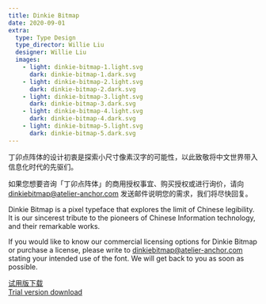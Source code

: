 ```yaml
---
title: Dinkie Bitmap
date: 2020-09-01
extra:
  type: Type Design
  type_director: Willie Liu
  designer: Willie Liu
  images:
    - light: dinkie-bitmap-1.light.svg
      dark: dinkie-bitmap-1.dark.svg
    - light: dinkie-bitmap-2.light.svg
      dark: dinkie-bitmap-2.dark.svg
    - light: dinkie-bitmap-3.light.svg
      dark: dinkie-bitmap-3.dark.svg
    - light: dinkie-bitmap-4.light.svg
      dark: dinkie-bitmap-4.dark.svg
    - light: dinkie-bitmap-5.light.svg
      dark: dinkie-bitmap-5.dark.svg
---
```


丁卯点阵体的设计初衷是探索小尺寸像素汉字的可能性，以此致敬将中文世界带入信息化时代的先驱们。

如果您想要咨询「丁卯点阵体」的商用授权事宜、购买授权或进行询价，请向 [dinkie<wbr>bit<wbr>map@<wbr>atelier-<wbr>anchor.<wbr>com](mailto:licensing@atelier-anchor.com) 发送邮件说明您的需求，我们将尽快回复。

Dinkie Bitmap is a pixel typeface that explores the limit of Chinese legibility. It is our sincerest tribute to the pioneers of Chinese Information technology, and their remarkable works.

If you would like to know our commercial licensing options for Dinkie Bitmap or purchase a license, please write to [dinkie<wbr>bit<wbr>map@<wbr>atelier-<wbr>anchor.<wbr>com](mailto:licensing@atelier-anchor.com) stating your intended use of the font. We will get back to you as soon as possible.

<a href="/downloads/DinkieBitmap_Demo_v1_100.zip" class="download-link" download>试用版下载<br/>Trial version download</a>
